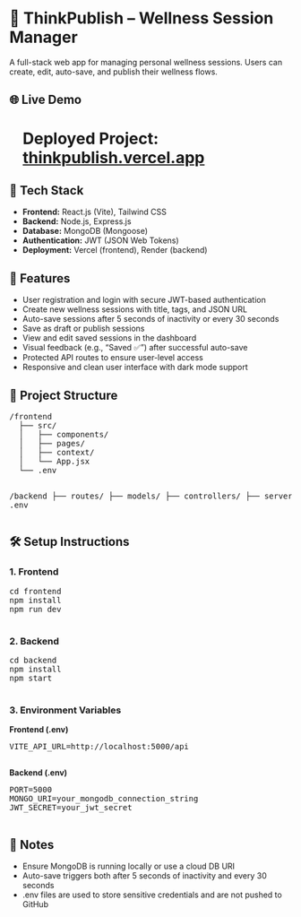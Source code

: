 <body>

  <h1>🧘 ThinkPublish – Wellness Session Manager</h1>
  <p>A full-stack web app for managing personal wellness sessions. Users can create, edit, auto-save, and publish their wellness flows.</p>

  <h2>🌐 Live Demo</h2>
  <ul>
    <h1><strong>Deployed Project:</strong> <a href="https://thinkpublish.vercel.app" target="_blank">thinkpublish.vercel.app</a></h1>
  </ul>

  <h2>🧰 Tech Stack</h2>
  <ul>
    <li><strong>Frontend:</strong> React.js (Vite), Tailwind CSS</li>
    <li><strong>Backend:</strong> Node.js, Express.js</li>
    <li><strong>Database:</strong> MongoDB (Mongoose)</li>
    <li><strong>Authentication:</strong> JWT (JSON Web Tokens)</li>
    <li><strong>Deployment:</strong> Vercel (frontend), Render (backend)</li>
  </ul>

  <h2>🚀 Features</h2>
  <ul>
    <li>User registration and login with secure JWT-based authentication</li>
    <li>Create new wellness sessions with title, tags, and JSON URL</li>
    <li>Auto-save sessions after 5 seconds of inactivity or every 30 seconds</li>
    <li>Save as draft or publish sessions</li>
    <li>View and edit saved sessions in the dashboard</li>
    <li>Visual feedback (e.g., “Saved ✅”) after successful auto-save</li>
    <li>Protected API routes to ensure user-level access</li>
    <li>Responsive and clean user interface with dark mode support</li>
  </ul>

  <h2>📁 Project Structure</h2>
  <pre>
/frontend
  ├── src/
  │   ├── components/
  │   ├── pages/
  │   ├── context/
  │   └── App.jsx
  └── .env

/backend
  ├── routes/
  ├── models/
  ├── controllers/
  ├── server.js
  └── .env
  </pre>

  <h2>🛠️ Setup Instructions</h2>

  <h3>1. Frontend</h3>
  <pre>
cd frontend
npm install
npm run dev
  </pre>

  <h3>2. Backend</h3>
  <pre>
cd backend
npm install
npm start
  </pre>

  <h3>3. Environment Variables</h3>
  <p><strong>Frontend (.env)</strong></p>
  <pre>
VITE_API_URL=http://localhost:5000/api
  </pre>

  <p><strong>Backend (.env)</strong></p>
  <pre>
PORT=5000
MONGO_URI=your_mongodb_connection_string
JWT_SECRET=your_jwt_secret
  </pre>

  <h2>📎 Notes</h2>
  <ul>
    <li>Ensure MongoDB is running locally or use a cloud DB URI</li>
    <li>Auto-save triggers both after 5 seconds of inactivity and every 30 seconds</li>
    <li>.env files are used to store sensitive credentials and are not pushed to GitHub</li>
  </ul>

</body>
